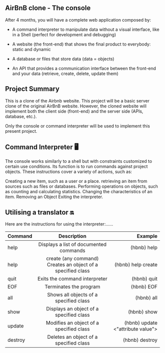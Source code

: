 ## AirBnB clone - The console

 After 4 months, you will have a complete web application composed by:

* A command interpreter to manipulate data without a visual interface, like in a Shell (perfect for development and debugging)

* A website (the front-end) that shows the final product to everybody: static and dynamic

* A database or files that store data (data = objects)

* An API that provides a communication interface between the front-end and your data (retrieve, create, delete, update them)

## Project Summary

This is a clone of the Airbnb website. This project will be a basic server clone of the original AirBnB website. However, the cloned website will implement both the client side (front-end) and the server side (APIs, database, etc.).

Only the console or command interpreter will be used to implement this present project.

## Command Interpreter 🖥️
The console works similarly to a shell but with constraints customized to certain use conditions. Its function is to run commands against project objects. These instructions cover a variety of actions, such as:

Creating a new item, such as a user or a place.
retrieving an item from sources such as files or databases.
Performing operations on objects, such as counting and calculating statistics.
Changing the characteristics of an item.
Removing an Object
Exiting the interpreter.

## Utilising a translator 🔛

Here are the instructions for using the interpreter:......

 |Command |Description                                                    |	Example |
 |:-------|:-------------------------------------------------------------:|--------------:|
 |help    |	Displays a list of documented commands	                       | (hbnb) help |
 |help    | create (any command)	 Creates an object of a specified class	 | (hbnb) help create |
 |quit	   | Exits the command interpreter                                 |	(hbnb) quit |
 |EOF	    | Terminates the program	                                       | (hbnb) EOF |
 |all     |	Shows all objects of a specified class                        |	(hbnb) all <class> |
 |show	   | Displays an object of a specified class	                      | (hbnb) show <class> <id> |
 |update  | Modifies an object of a specified class	                      | (hbnb) update <class> <id> <attribute name> <"attribute value"> |
 |destroy |	Deletes an object of a specified class	                       | (hbnb) destroy <class> <id> |
